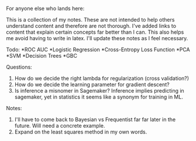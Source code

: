 For anyone else who lands here:

This is a collection of my notes. These are not intended to help others understand content and therefore are not thorough. I've added links to content that explain certain concepts far better than I can. This also helps me avoid having to write in latex. I'll update these notes as I feel necessary.

Todo:
*ROC AUC
*Logistic Regression
*Cross-Entropy Loss Function
*PCA
*SVM
*Decision Trees
*GBC


Questions:
1. How do we decide the right lambda for regularization (cross validation?)
2. How do we decide the learning parameter for gradient descent?
3. Is inference a misnomer in Sagemaker? Inference implies predicting in sagemaker, yet in statistics it seems like a synonym for training in ML.

Notes:
1. I'll have to come back to Bayesian vs Frequentist far far later in the future. Will need a concrete example.
2. Expand on the least squares method in my own words. 



